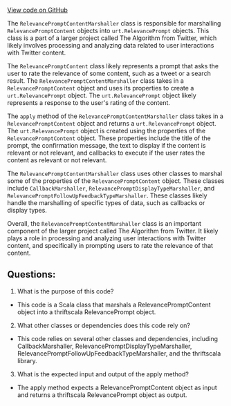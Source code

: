 [View code on GitHub](https://github.com/misbahsy/the-algorithm/product-mixer/core/src/main/scala/com/twitter/product_mixer/core/functional_component/marshaller/response/urt/item/prompt/RelevancePromptContentMarshaller.scala)

The `RelevancePromptContentMarshaller` class is responsible for marshalling `RelevancePromptContent` objects into `urt.RelevancePrompt` objects. This class is a part of a larger project called The Algorithm from Twitter, which likely involves processing and analyzing data related to user interactions with Twitter content.

The `RelevancePromptContent` class likely represents a prompt that asks the user to rate the relevance of some content, such as a tweet or a search result. The `RelevancePromptContentMarshaller` class takes in a `RelevancePromptContent` object and uses its properties to create a `urt.RelevancePrompt` object. The `urt.RelevancePrompt` object likely represents a response to the user's rating of the content.

The `apply` method of the `RelevancePromptContentMarshaller` class takes in a `RelevancePromptContent` object and returns a `urt.RelevancePrompt` object. The `urt.RelevancePrompt` object is created using the properties of the `RelevancePromptContent` object. These properties include the title of the prompt, the confirmation message, the text to display if the content is relevant or not relevant, and callbacks to execute if the user rates the content as relevant or not relevant.

The `RelevancePromptContentMarshaller` class uses other classes to marshal some of the properties of the `RelevancePromptContent` object. These classes include `CallbackMarshaller`, `RelevancePromptDisplayTypeMarshaller`, and `RelevancePromptFollowUpFeedbackTypeMarshaller`. These classes likely handle the marshalling of specific types of data, such as callbacks or display types.

Overall, the `RelevancePromptContentMarshaller` class is an important component of the larger project called The Algorithm from Twitter. It likely plays a role in processing and analyzing user interactions with Twitter content, and specifically in prompting users to rate the relevance of that content.
## Questions: 
 1. What is the purpose of this code?
- This code is a Scala class that marshals a RelevancePromptContent object into a thriftscala RelevancePrompt object.

2. What other classes or dependencies does this code rely on?
- This code relies on several other classes and dependencies, including CallbackMarshaller, RelevancePromptDisplayTypeMarshaller, RelevancePromptFollowUpFeedbackTypeMarshaller, and the thriftscala library.

3. What is the expected input and output of the apply method?
- The apply method expects a RelevancePromptContent object as input and returns a thriftscala RelevancePrompt object as output.